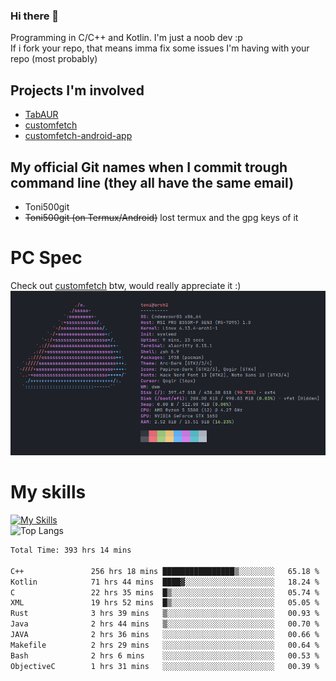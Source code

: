 ### Hi there 👋

Programming in C/C++ and Kotlin. I'm just a noob dev :p\
If i fork your repo, that means imma fix some issues I'm having with your repo (most probably)

## Projects I'm involved
 - [TabAUR](https://github.com/BurntRanch/TabAUR)
 - [customfetch](https://github.com/Toni500github/customfetch)
 - [customfetch-android-app](https://github.com/Toni500github/customfetch-android-app)

## My official Git names when I commit trough command line (they all have the same email)
* Toni500git
* ~~Toni500git (on Termux/Android)~~ lost termux and the gpg keys of it

# PC Spec
Check out [customfetch](https://github.com/Toni500github/customfetch) btw, would really appreciate it :)
![screenshot.png](https://github.com/Toni500github/customfetch/raw/main/screenshot.png)

# My skills
[![My Skills](https://skillicons.dev/icons?i=cpp,bash,kotlin,androidstudio,arch,linux&theme=light)](https://skillicons.dev)\
![Top Langs](https://github-readme-stats.vercel.app/api/top-langs/?username=Toni500github&layout=compact)

<!--START_SECTION:waka-->

```txt
Total Time: 393 hrs 14 mins

C++               256 hrs 18 mins ████████████████▒░░░░░░░░   65.18 %
Kotlin            71 hrs 44 mins  ████▓░░░░░░░░░░░░░░░░░░░░   18.24 %
C                 22 hrs 35 mins  █▒░░░░░░░░░░░░░░░░░░░░░░░   05.74 %
XML               19 hrs 52 mins  █▒░░░░░░░░░░░░░░░░░░░░░░░   05.05 %
Rust              3 hrs 39 mins   ▒░░░░░░░░░░░░░░░░░░░░░░░░   00.93 %
Java              2 hrs 44 mins   ▒░░░░░░░░░░░░░░░░░░░░░░░░   00.70 %
JAVA              2 hrs 36 mins   ░░░░░░░░░░░░░░░░░░░░░░░░░   00.66 %
Makefile          2 hrs 29 mins   ░░░░░░░░░░░░░░░░░░░░░░░░░   00.64 %
Bash              2 hrs 6 mins    ░░░░░░░░░░░░░░░░░░░░░░░░░   00.53 %
ObjectiveC        1 hrs 31 mins   ░░░░░░░░░░░░░░░░░░░░░░░░░   00.39 %
```

<!--END_SECTION:waka-->
